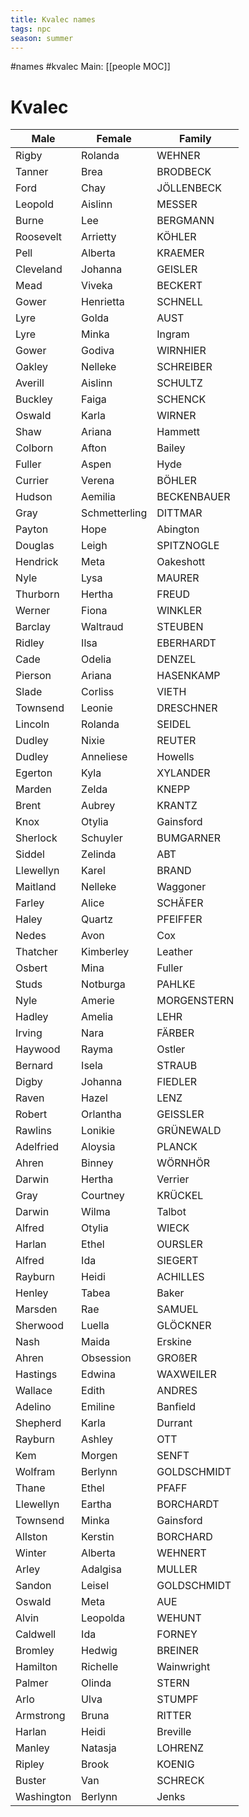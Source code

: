 ```yaml
---
title: Kvalec names
tags: npc
season: summer
---
```

 
#names #kvalec 
Main: [[people MOC]]
# Kvalec    

| Male       | Female        | Family      |
| ------     | --------      | -------     |
| Rigby      | Rolanda       | WEHNER      |
| Tanner     | Brea          | BRODBECK    |
| Ford       | Chay          | JÖLLENBECK  |
| Leopold    | Aislinn       | MESSER      |
| Burne      | Lee           | BERGMANN    |
| Roosevelt  | Arrietty      | KÖHLER      |
| Pell       | Alberta       | KRAEMER     |
| Cleveland  | Johanna       | GEISLER     |
| Mead       | Viveka        | BECKERT     |
| Gower      | Henrietta     | SCHNELL     |
| Lyre       | Golda         | AUST        |
| Lyre       | Minka         | Ingram      |
| Gower      | Godiva        | WIRNHIER    |
| Oakley     | Nelleke       | SCHREIBER   |
| Averill    | Aislinn       | SCHULTZ     |
| Buckley    | Faiga         | SCHENCK     |
| Oswald     | Karla         | WIRNER      |
| Shaw       | Ariana        | Hammett     |
| Colborn    | Afton         | Bailey      |
| Fuller     | Aspen         | Hyde        |
| Currier    | Verena        | BÖHLER      |
| Hudson     | Aemilia       | BECKENBAUER |
| Gray       | Schmetterling | DITTMAR     |
| Payton     | Hope          | Abington    |
| Douglas    | Leigh         | SPITZNOGLE  |
| Hendrick   | Meta          | Oakeshott   |
| Nyle       | Lysa          | MAURER      |
| Thurborn   | Hertha        | FREUD       |
| Werner     | Fiona         | WINKLER     |
| Barclay    | Waltraud      | STEUBEN     |
| Ridley     | Ilsa          | EBERHARDT   |
| Cade       | Odelia        | DENZEL      |
| Pierson    | Ariana        | HASENKAMP   |
| Slade      | Corliss       | VIETH       |
| Townsend   | Leonie        | DRESCHNER   |
| Lincoln    | Rolanda       | SEIDEL      |
| Dudley     | Nixie         | REUTER      |
| Dudley     | Anneliese     | Howells     |
| Egerton    | Kyla          | XYLANDER    |
| Marden     | Zelda         | KNEPP       |
| Brent      | Aubrey        | KRANTZ      |
| Knox       | Otylia        | Gainsford   |
| Sherlock   | Schuyler      | BUMGARNER   |
| Siddel     | Zelinda       | ABT         |
| Llewellyn  | Karel         | BRAND       |
| Maitland   | Nelleke       | Waggoner    |
| Farley     | Alice         | SCHÄFER     |
| Haley      | Quartz        | PFEIFFER    |
| Nedes      | Avon          | Cox         |
| Thatcher   | Kimberley     | Leather     |
| Osbert     | Mina          | Fuller      |
| Studs      | Notburga      | PAHLKE      |
| Nyle       | Amerie        | MORGENSTERN |
| Hadley     | Amelia        | LEHR        |
| Irving     | Nara          | FÄRBER      |
| Haywood    | Rayma         | Ostler      |
| Bernard    | Isela         | STRAUB      |
| Digby      | Johanna       | FIEDLER     |
| Raven      | Hazel         | LENZ        |
| Robert     | Orlantha      | GEISSLER    |
| Rawlins    | Lonikie       | GRÜNEWALD   |
| Adelfried  | Aloysia       | PLANCK      |
| Ahren      | Binney        | WÖRNHÖR     |
| Darwin     | Hertha        | Verrier     |
| Gray       | Courtney      | KRÜCKEL     |
| Darwin     | Wilma         | Talbot      |
| Alfred     | Otylia        | WIECK       |
| Harlan     | Ethel         | OURSLER     |
| Alfred     | Ida           | SIEGERT     |
| Rayburn    | Heidi         | ACHILLES    |
| Henley     | Tabea         | Baker       |
| Marsden    | Rae           | SAMUEL      |
| Sherwood   | Luella        | GLÖCKNER    |
| Nash       | Maida         | Erskine     |
| Ahren      | Obsession     | GROßER      |
| Hastings   | Edwina        | WAXWEILER   |
| Wallace    | Edith         | ANDRES      |
| Adelino    | Emiline       | Banfield    |
| Shepherd   | Karla         | Durrant     |
| Rayburn    | Ashley        | OTT         |
| Kem        | Morgen        | SENFT       |
| Wolfram    | Berlynn       | GOLDSCHMIDT |
| Thane      | Ethel         | PFAFF       |
| Llewellyn  | Eartha        | BORCHARDT   |
| Townsend   | Minka         | Gainsford   |
| Allston    | Kerstin       | BORCHARD    |
| Winter     | Alberta       | WEHNERT     |
| Arley      | Adalgisa      | MULLER      |
| Sandon     | Leisel        | GOLDSCHMIDT |
| Oswald     | Meta          | AUE         |
| Alvin      | Leopolda      | WEHUNT      |
| Caldwell   | Ida           | FORNEY      |
| Bromley    | Hedwig        | BREINER     |
| Hamilton   | Richelle      | Wainwright  |
| Palmer     | Olinda        | STERN       |
| Arlo       | Ulva          | STUMPF      |
| Armstrong  | Bruna         | RITTER      |
| Harlan     | Heidi         | Breville    |
| Manley     | Natasja       | LOHRENZ     |
| Ripley     | Brook         | KOENIG      |
| Buster     | Van           | SCHRECK     |
| Washington | Berlynn       | Jenks       |
